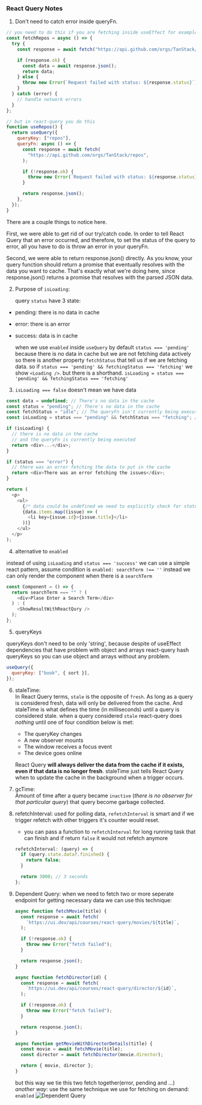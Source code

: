### React Query Notes

1. Don't need to catch error inside queryFn.

```javascript
// you need to do this if you are fetching inside useEffect for example
const fetchRepos = async () => {
  try {
    const response = await fetch("https://api.github.com/orgs/TanStack/repos");

    if (response.ok) {
      const data = await response.json();
      return data;
    } else {
      throw new Error(`Request failed with status: ${response.status}`);
    }
  } catch (error) {
    // handle network errors
  }
};

// but in react-query you do this
function useRepos() {
  return useQuery({
    queryKey: ["repos"],
    queryFn: async () => {
      const response = await fetch(
        "https://api.github.com/orgs/TanStack/repos",
      );

      if (!response.ok) {
        throw new Error(`Request failed with status: ${response.status}`);
      }

      return response.json();
    },
  });
}
```

There are a couple things to notice here.

First, we were able to get rid of our try/catch code. In order to tell React Query that an error occurred, and therefore, to set the status of the query to error, all you have to do is throw an error in your queryFn.

Second, we were able to return response.json() directly. As you know, your query function should return a promise that eventually resolves with the data you want to cache. That's exactly what we're doing here, since response.json() returns a promise that resolves with the parsed JSON data.

2. Purpose of `isLoading`:

   query `status` have 3 state:

- pending: there is no data in cache
- error: there is an error
- success: data is in cache

  when we use `enabled` inside `useQuery` by default `status === 'pending'` because there is no data in cache but we are not fetching data actively
  so there is another property `fetchStatus` that tell us if we are fetching data.
  so if `status === 'pending' && fetchingStatus === 'fetching'` we show `<Loading />`. but there is a shorthand.
  `isLoading = status === 'pending' && fetchingStatus === 'fetching'`

3. `isLoading === false` doesn't mean we have data

```javascript
const data = undefined; // There's no data in the cache
const status = "pending"; // There's no data in the cache
const fetchStatus = "idle"; // The queryFn isn't currently being executed
const isLoading = status === "pending" && fetchStatus === "fetching"; // false

if (isLoading) {
  // there is no data in the cache
  // and the queryFn is currently being executed
  return <div>...</div>;
}

if (status === "error") {
  // there was an error fetching the data to put in the cache
  return <div>There was an error fetching the issues</div>;
}

return (
  <p>
    <ul>
      {/* data could be undefined we need to explicitly check for status === 'success' */}
      {data.items.map((issue) => (
        <li key={issue.id}>{issue.title}</li>
      ))}
    </ul>
  </p>
);
```

4. alternative to `enabled`

instead of using `isLoading` and `status === 'success'` we can use a simple react pattern,
assume condition is `enabled: searchTerm !== ''` instead we can only render the component when there is a `searchTerm`

```javascript
const Component = () => {
  return searchTerm === "" ? (
    <div>Plase Enter a Search Term</div>
  ) : (
    <ShowResultWithReactQury />
  );
};
```

5. queryKeys

queryKeys don't need to be only 'string', because despite of useEffect dependencies that have problem with object and arrays
react-query hash queryKeys so you can use object and arrays without any problem.

```javascript
useQuery({
  queryKey: ["book", { sort }],
});
```

6. staleTime:
   <br />
   In React Query terms, `stale` is the opposite of `fresh`. As long as a query is considered fresh, data will only be delivered from the cache. And staleTime is what defines the time (in milliseconds) until a query is considered stale.
   when a query considered `stale` react-query does _nothing_ until one of four condition below is met:

   - The queryKey changes
   - A new observer mounts
   - The window receives a focus event
   - The device goes online

   React Query **will always deliver the data from the cache if it exists, even if that data is no longer fresh**.
   staleTime just tells React Query when to update the cache in the background when a trigger occurs.

7. gcTime:
   <br />
   Amount of time after a query became `inactive` (_there is no observer for that particular query_) that query become garbage collected.

8. refetchInterval:
   used for polling data, `refetchInterval` is smart and if we trigger refetch with other triggers it's counter would reset.

   - you can pass a function to `refetchInterval` for long running task that can finish and if return `false` it would not refetch anymore

   ```typescript
   refetchInterval: (query) => {
     if (query.state.data?.finished) {
       return false;
     }

     return 3000; // 3 seconds
   };
   ```

9. Dependent Query:
   when we need to fetch two or more seperate endpoint for getting necessary data we can use this technique:

   ```typescript
   async function fetchMovie(title) {
     const response = await fetch(
       `https://ui.dev/api/courses/react-query/movies/${title}`,
     );

     if (!response.ok) {
       throw new Error("fetch failed");
     }

     return response.json();
   }

   async function fetchDirector(id) {
     const response = await fetch(
       `https://ui.dev/api/courses/react-query/director/${id}`,
     );

     if (!response.ok) {
       throw new Error("fetch failed");
     }

     return response.json();
   }

   async function getMovieWithDirectorDetails(title) {
     const movie = await fetchMovie(title);
     const director = await fetchDirector(movie.director);

     return { movie, director };
   }
   ```

   but this way we tie this two fetch together(error, pending and ...)<br />
   _another way_: use the same technique we use for fetching on demand: `enabled`
   ![Dependent Query](https://github.com/mohammadekhosravi/)
